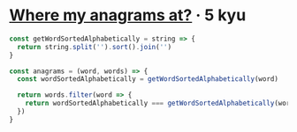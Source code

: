 # [Where my anagrams at?](https://www.codewars.com/kata/523a86aa4230ebb5420001e1) · 5 kyu

```javascript
const getWordSortedAlphabetically = string => {
  return string.split('').sort().join('')
}

const anagrams = (word, words) => {
  const wordSortedAlphabetically = getWordSortedAlphabetically(word)

  return words.filter(word => {
    return wordSortedAlphabetically === getWordSortedAlphabetically(word)
  })
}
```
